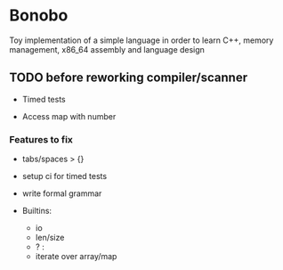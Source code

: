 # Bonobo

Toy implementation of a simple language in order to learn C++, memory management, x86_64 assembly and language design


## TODO before reworking compiler/scanner

* Timed tests

* Access map with number


### Features to fix
* tabs/spaces > {}

* setup ci for timed tests

* write formal grammar


* Builtins:
    * io  
    * len/size
    * ? : 
    * iterate over array/map
